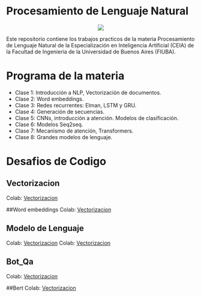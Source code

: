 # Procesamiento de Lenguaje Natural

<p align="center">
   <img src="https://github.com/user-attachments/assets/4f9bfbfe-f7a4-47a3-8031-a9048e835406">
</p>

Este repositorio contiene los trabajos practicos de la materia Procesamiento de Lenguaje Natural de la Especialización en Inteligencia Artificial (CEIA) de la Facultad de Ingeniería de la Universidad de Buenos Aires (FIUBA). 


# Programa de la materia
-  Clase 1: Introducción a NLP, Vectorización de documentos.
-  Clase 2: Word embeddings.
-  Clase 3: Redes recurrentes: Elman, LSTM y GRU.
-  Clase 4: Generación de secuencias.
-  Clase 5: CNNs, introducción a atención. Modelos de clasificación.
-  Clase 6: Modelos Seq2seq.
-  Clase 7: Mecanismo de atención, Transformers.
-  Clase 8: Grandes modelos de lenguaje.


# Desafios de Codigo
## Vectorizacion 
Colab: [Vectorizacion](https://github.com/German-22/PNL/blob/main/Desafio_1_German_Poletto.ipynb)

##Word embeddings
Colab: [Vectorizacion](https://github.com/German-22/PNL/Desafio_1_German_Poletto.ipynb)

## Modelo de Lenguaje
Colab: [Vectorizacion](https://github.com/German-22/PNL/Desafio_1_German_Poletto.ipynb)
Colab: [Vectorizacion](https://github.com/German-22/PNL/Desafio_1_German_Poletto.ipynb)

## Bot_Qa
Colab: [Vectorizacion](https://github.com/German-22/PNL/Desafio_1_German_Poletto.ipynb)

##Bert
Colab: [Vectorizacion](https://github.com/German-22/PNL/Desafio_1_German_Poletto.ipynb)

